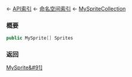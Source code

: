 ← [API索引](Api-Index) ← [命名空间索引](Namespace-Index) ← [MySpriteCollection](VRage.Game.GUI.TextPanel.MySpriteCollection)

### 概要

```csharp
public MySprite[] Sprites
```

### 返回

[MySprite&#91&#93;](VRage.Game.GUI.TextPanel.MySprite&#91&#93;)

